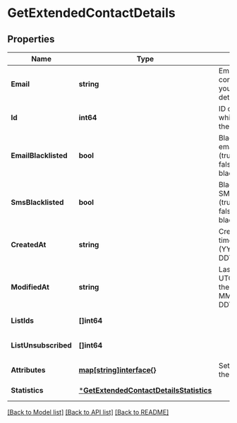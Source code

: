 # GetExtendedContactDetails

## Properties
Name | Type | Description | Notes
------------ | ------------- | ------------- | -------------
**Email** | **string** | Email address of the contact for which you requested the details | [default to null]
**Id** | **int64** | ID of the contact for which you requested the details | [default to null]
**EmailBlacklisted** | **bool** | Blacklist status for email campaigns (true&#x3D;blacklisted, false&#x3D;not blacklisted) | [default to null]
**SmsBlacklisted** | **bool** | Blacklist status for SMS campaigns (true&#x3D;blacklisted, false&#x3D;not blacklisted) | [default to null]
**CreatedAt** | **string** | Creation UTC date-time of the contact (YYYY-MM-DDTHH:mm:ss.SSSZ) | [default to null]
**ModifiedAt** | **string** | Last modification UTC date-time of the contact (YYYY-MM-DDTHH:mm:ss.SSSZ) | [default to null]
**ListIds** | **[]int64** |  | [default to null]
**ListUnsubscribed** | **[]int64** |  | [optional] [default to null]
**Attributes** | [**map[string]interface{}**](interface{}.md) | Set of attributes of the contact | [default to null]
**Statistics** | [***GetExtendedContactDetailsStatistics**](getExtendedContactDetails_statistics.md) |  | [default to null]

[[Back to Model list]](../README.md#documentation-for-models) [[Back to API list]](../README.md#documentation-for-api-endpoints) [[Back to README]](../README.md)


